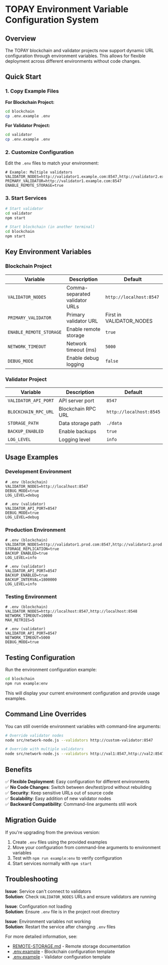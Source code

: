 # TOPAY Environment Variable Configuration System

## Overview

The TOPAY blockchain and validator projects now support dynamic URL configuration through environment variables. This allows for flexible deployment across different environments without code changes.

## Quick Start

### 1. Copy Example Files

**For Blockchain Project:**

```bash
cd blockchain
cp .env.example .env
```

**For Validator Project:**

```bash
cd validator
cp .env.example .env
```

### 2. Customize Configuration

Edit the `.env` files to match your environment:

```env
# Example: Multiple validators
VALIDATOR_NODES=http://validator1.example.com:8547,http://validator2.example.com:8547
PRIMARY_VALIDATOR=http://validator1.example.com:8547
ENABLE_REMOTE_STORAGE=true
```

### 3. Start Services

```bash
# Start validator
cd validator
npm start

# Start blockchain (in another terminal)
cd blockchain
npm start
```

## Key Environment Variables

### Blockchain Project

| Variable | Description | Default |
|----------|-------------|---------|
| `VALIDATOR_NODES` | Comma-separated validator URLs | `http://localhost:8547` |
| `PRIMARY_VALIDATOR` | Primary validator URL | First in VALIDATOR_NODES |
| `ENABLE_REMOTE_STORAGE` | Enable remote storage | `true` |
| `NETWORK_TIMEOUT` | Network timeout (ms) | `5000` |
| `DEBUG_MODE` | Enable debug logging | `false` |

### Validator Project

| Variable | Description | Default |
|----------|-------------|---------|
| `VALIDATOR_API_PORT` | API server port | `8547` |
| `BLOCKCHAIN_RPC_URL` | Blockchain RPC URL | `http://localhost:8545` |
| `STORAGE_PATH` | Data storage path | `./data` |
| `BACKUP_ENABLED` | Enable backups | `true` |
| `LOG_LEVEL` | Logging level | `info` |

## Usage Examples

### Development Environment

```env
# .env (blockchain)
VALIDATOR_NODES=http://localhost:8547
DEBUG_MODE=true
LOG_LEVEL=debug

# .env (validator)
VALIDATOR_API_PORT=8547
DEBUG_MODE=true
LOG_LEVEL=debug
```

### Production Environment

```env
# .env (blockchain)
VALIDATOR_NODES=http://validator1.prod.com:8547,http://validator2.prod.com:8547
STORAGE_REPLICATION=true
BACKUP_ENABLED=true
LOG_LEVEL=info

# .env (validator)
VALIDATOR_API_PORT=8547
BACKUP_ENABLED=true
BACKUP_INTERVAL=1800000
LOG_LEVEL=info
```

### Testing Environment

```env
# .env (blockchain)
VALIDATOR_NODES=http://localhost:8547,http://localhost:8548
NETWORK_TIMEOUT=10000
MAX_RETRIES=5

# .env (validator)
VALIDATOR_API_PORT=8547
NETWORK_TIMEOUT=5000
DEBUG_MODE=true
```

## Testing Configuration

Run the environment configuration example:

```bash
cd blockchain
npm run example:env
```

This will display your current environment configuration and provide usage examples.

## Command Line Overrides

You can still override environment variables with command-line arguments:

```bash
# Override validator nodes
node src/network-node.js --validators http://custom-validator:8547

# Override with multiple validators
node src/network-node.js --validators http://val1:8547,http://val2:8547
```

## Benefits

✅ **Flexible Deployment**: Easy configuration for different environments  
✅ **No Code Changes**: Switch between dev/test/prod without rebuilding  
✅ **Security**: Keep sensitive URLs out of source code  
✅ **Scalability**: Easy addition of new validator nodes  
✅ **Backward Compatibility**: Command-line arguments still work  

## Migration Guide

If you're upgrading from the previous version:

1. Create `.env` files using the provided examples
2. Move your configuration from command-line arguments to environment variables
3. Test with `npm run example:env` to verify configuration
4. Start services normally with `npm start`

## Troubleshooting

**Issue**: Service can't connect to validators  
**Solution**: Check `VALIDATOR_NODES` URLs and ensure validators are running

**Issue**: Configuration not loading  
**Solution**: Ensure `.env` file is in the project root directory

**Issue**: Environment variables not working  
**Solution**: Restart the service after changing `.env` files

For more detailed information, see:

- [REMOTE-STORAGE.md](blockchain/REMOTE-STORAGE.md) - Remote storage documentation
- [.env.example](blockchain/.env.example) - Blockchain configuration template
- [.env.example](validator/.env.example) - Validator configuration template
